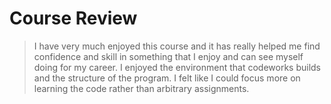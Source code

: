 # Course Review

> I have very much enjoyed this course and it has really helped me find confidence and skill in something that I enjoy and can see myself doing for my career. I enjoyed the environment that codeworks builds and the structure of the program. I felt like I could focus more on learning the code rather than arbitrary assignments.
